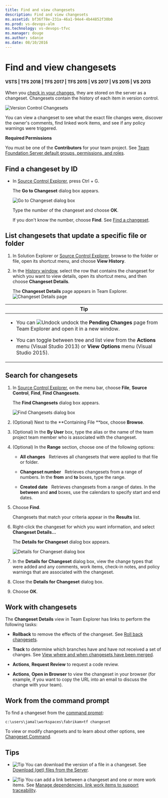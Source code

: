 ```yaml
---
title: Find and view changesets
description: Find and view changesets
ms.assetid: bf36f78e-231a-46a1-94e4-4b44852f30b0
ms.prod: vs-devops-alm
ms.technology: vs-devops-tfvc
ms.manager: douge
ms.author: sdanie
ms.date: 08/10/2016
---
```


# Find and view changesets

#### VSTS | TFS 2018 | TFS 2017 | TFS 2015 | VS 2017 | VS 2015 | VS 2013

When you [check in your changes](check-your-work-team-codebase.md), they are stored on the server as a changeset. Changesets contain the history of each item in version control.

![Version Control Changesets](_img/find-view-changesets/IC263819.png)   

You can view a changeset to see what the exact file changes were, discover the owner's comments, find linked work items, and see if any policy warnings were triggered.

**Required Permissions**

You must be one of the **Contributors** for your team project. See [Team Foundation Server default groups, permissions, and roles](https://msdn.microsoft.com/library/ms253077).

## Find a changeset by ID

-   In [Source Control Explorer](use-source-control-explorer-manage-files-under-version-control.md), press Ctrl + G.

    The **Go to Changeset** dialog box appears.

    ![Go to Changeset dialog box](_img/find-view-changesets/IC612254.png)

    Type the number of the changeset and choose **OK**.

    If you don't know the number, choose **Find**. See [Find a changeset](find-view-changesets.md#find).

## List changesets that update a specific file or folder

1.  In Solution Explorer or [Source Control Explorer](use-source-control-explorer-manage-files-under-version-control.md), browse to the folder or file, open its shortcut menu, and choose **View History**.

2.  In the [History window](get-history-item.md), select the row that contains the changeset for which you want to view details, open its shortcut menu, and then choose **Changeset Details**.

    The **Changeset Details** page appears in Team Explorer.   
    ![Changeset Details page](_img/find-view-changesets/IC592883.png)
    
<table>
<thead>
<tr>
<th> <strong>Tip</strong></th>
</tr>
</thead>
<tbody>
<tr>
<td><ul>
<li><p>You can <img src="_img/find-view-changesets/IC667296.png" title="Undock" alt="Undock" /> undock the <strong>Pending Changes</strong> page from Team Explorer and open it in a new window.</p></li>
<li><p>You can toggle between tree and list view from the <strong>Actions</strong> menu (Visual Studio 2013) or <strong>View Options</strong> menu (Visual Studio 2015).</p></li>
</ul></td>
</tr>
</tbody>
</table>

<a name="find"></a>

## Search for changesets

1.  In [Source Control Explorer](use-source-control-explorer-manage-files-under-version-control.md), on the menu bar, choose **File**, **Source Control**, **Find**, **Find Changesets**.

    The **Find Changesets** dialog box appears.

    ![Find Changesets dialog box](_img/find-view-changesets/IC612255.png)

2.  (Optional) Next to the **Containing File **box, choose **Browse**.

3.  (Optional) In the **By User** box, type the alias or the name of the team project team member who is associated with the changeset.

4.  (Optional) In the **Range** section, choose one of the following options:

    -   **All changes**   Retrieves all changesets that were applied to that file or folder.

    -   **Changeset number**   Retrieves changesets from a range of numbers. In the **from** and **to** boxes, type the range.

    -   **Created date**   Retrieves changesets from a range of dates. In the **between** and **and** boxes, use the calendars to specify start and end dates.

5.  Choose **Find**.

    Changesets that match your criteria appear in the **Results** list.

6.  Right-click the changeset for which you want information, and select **Changeset Details...**

    The **Details for Changeset** dialog box appears.

    ![Details for Changeset dialog box](_img/find-view-changesets/IC615597.png)

7.  In the **Details for Changeset** dialog box, view the change types that were added and any comments, work items, check-in notes, and policy warnings that are associated with the changeset.

8.  Close the **Details for Changeset** dialog box.

9.  Choose **OK**.

## Work with changesets

The **Changeset Details** view in Team Explorer has links to perform the following tasks:

-   **Rollback** to remove the effects of the changeset. See [Roll back changesets](roll-back-changesets.md).

-   **Track** to determine which branches have and have not received a set of changes. See [View where and when changesets have been merged](view-where-when-changesets-have-been-merged.md).

-   **Actions**, **Request Review** to request a code review.

-   **Actions**, **Open in Browser** to view the changeset in your browser (for example, if you want to copy the URL into an email to discuss the change with your team).


## Work from the command prompt

To find a changeset from the [command prompt](use-team-foundation-version-control-commands.md):

    c:\users\jamal\workspaces\fabrikam>tf changeset

To view or modify changesets and to learn about other options, see [Changeset Command](changeset-command.md).

## Tips

-   ![Tip](_img/find-view-changesets/IC572374.png) You can download the version of a file in a changeset. See [Download (get) files from the Server](download-get-files-from-server.md).

-   ![Tip](_img/find-view-changesets/IC572374.png) You can add a link between a changeset and one or more work items. See [Manage dependencies, link work items to support traceability](../work/track/link-work-items-support-traceability.md).
